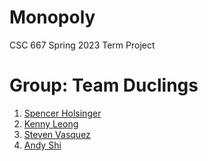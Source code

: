 # Monopoly
CSC 667 Spring 2023 Term Project

# Group: Team Duclings
 1. [Spencer Holsinger](https://github.com/sholsinger825)
 2. [Kenny Leong](https://github.com/krleong)
 3. [Steven Vasquez](https://github.com/Steven-Vasquez)
 4. [Andy Shi](https://github.com/AndyShi1010)
